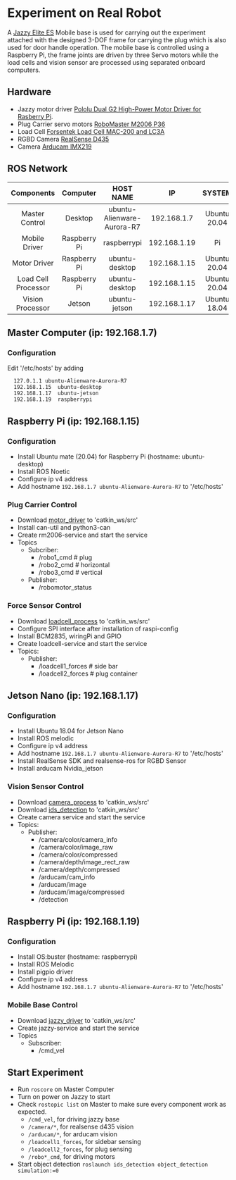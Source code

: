 # Experiment on Real Robot

A [Jazzy Elite ES](https://www.pridemobility.com/jazzy-power-chairs/jazzy-elite-es/) Mobile base is used for carrying out the experiment attached with the designed 3-DOF frame for carrying the plug which is also used for door handle operation. The mobile base is controlled using a Raspberry Pi, the frame joints are driven by three Servo motors while the load cells and vision sensor are processed using separated onboard computers.  

## Hardware
- Jazzy motor driver [Pololu Dual G2 High-Power Motor Driver for Rasberry Pi](https://www.pololu.com/product/3754).
- Plug Carrier servo motors [RoboMaster M2006 P36](https://www.robomaster.com/zh-CN/products/components/general/M2006)
- Load Cell [Forsentek Load Cell MAC-200 and LC3A](http://www.forsentek.com/down/multi_axis_load_cell_MAC.pdf)
- RGBD Camera [RealSense D435](https://www.intelrealsense.com/depth-camera-d435/)
- Camera [Arducam IMX219](https://www.arducam.com/product/arducam-imx219-auto-focus-camera-module-drop-in-replacement-for-raspberry-pi-v2-and-nvidia-jetson-nano-camera/)

## ROS Network
|Components|Computer|HOST NAME|IP|SYSTEM|ROS|Is Master|
|:---:|:---:|:---:|:---:|:---:|:---:|:---:|
|Master Control|Desktop|ubuntu-Alienware-Aurora-R7|192.168.1.7|Ubuntu 20.04|Noetic|YES|
|Mobile Driver|Raspberry Pi|raspberrypi|192.168.1.19|Pi|Melodic|No|
|Motor Driver|Raspberry Pi|ubuntu-desktop|192.168.1.15|Ubuntu 20.04|Noetic|No|
|Load Cell Processor|Raspberry Pi|ubuntu-desktop|192.168.1.15|Ubuntu 20.04|Noetic|No|
|Vision Processor|Jetson|ubuntu-jetson|192.168.1.17|Ubuntu 18.04|Melodic|No|

## Master Computer (ip: 192.168.1.7)
### Configuration
Edit '/etc/hosts' by adding
```
  127.0.1.1	ubuntu-Alienware-Aurora-R7
  192.168.1.15  ubuntu-desktop
  192.168.1.17	ubuntu-jetson
  192.168.1.19	raspberrypi
```

## Raspberry Pi (ip: 192.168.1.15)
### Configuration
- Install Ubuntu mate (20.04) for Raspberry Pi (hostname: ubuntu-desktop)
- Install ROS Noetic
- Configure ip v4 address
- Add hostname ```192.168.1.7 ubuntu-Alienware-Aurora-R7``` to '/etc/hosts'

### Plug Carrier Control
- Download [motor_driver](https://github.com/suneric/motor_driver) to 'catkin_ws/src'
- Install can-util and python3-can
- Create rm2006-service and start the service
- Topics
  - Subcriber:
    - /robo1_cmd # plug
    - /robo2_cmd # horizontal
    - /robo3_cmd # vertical
  - Publisher:
    - /robomotor_status

### Force Sensor Control
- Download [loadcell_process](https://github.com/suneric/loadcell_process) to 'catkin_ws/src'
- Configure SPI interface after installation of raspi-config
- Install BCM2835, wiringPi and GPIO
- Create loadcell-service and start the service
- Topics:
  - Publisher:
    - /loadcell1_forces # side bar
    - /loadcell2_forces # plug container

## Jetson Nano (ip: 192.168.1.17)
### Configuration
- Install Ubuntu 18.04 for Jetson Nano
- Install ROS melodic
- Configure ip v4 address
- Add hostname ```192.168.1.7 ubuntu-Alienware-Aurora-R7``` to '/etc/hosts'
- Install RealSense SDK and realsense-ros for RGBD Sensor
- Install arducam Nvidia_jetson

### Vision Sensor Control
- Download [camera_process](https://github.com/suneric/camera_process) to 'catkin_ws/src'
- Download [ids_detection](https://github.com/suneric/indoor_service/tree/main/ids_detection) to 'catkin_ws/src'
- Create camera service and start the service
- Topics:
  - Publisher:
    - /camera/color/camera_info
    - /camera/color/image_raw
    - /camera/color/compressed
    - /camera/depth/image_rect_raw
    - /camera/depth/compressed
    - /arducam/cam_info
    - /arducam/image
    - /arducam/image/compressed
    - /detection

## Raspberry Pi (ip: 192.168.1.19)
### Configuration
- Install OS:buster (hostname: raspberrypi)
- Install ROS Melodic
- Install pigpio driver
- Configure ip v4 address
- Add hostname ```192.168.1.7 ubuntu-Alienware-Aurora-R7``` to '/etc/hosts'

### Mobile Base Control
- Download [jazzy_driver](https://github.com/suneric/jazzy_driver) to 'catkin_ws/src'
- Create jazzy-service and start the service
- Topics
  - Subscriber:
    - /cmd_vel

## Start Experiment
- Run ```roscore``` on Master Computer
- Turn on power on Jazzy to start
- Check ```rostopic list``` on Master to make sure every component work as expected.
  - ```/cmd_vel```, for driving jazzy base
  - ```/camera/*```, for realsense d435 vision
  - ```/arducam/*```, for arducam vision
  - ```/loadcell1_forces```, for sidebar sensing
  - ```/loadcell2_forces```, for plug sensing
  - ```/robo*_cmd```, for driving motors
- Start object detection ```roslaunch ids_detection object_detection simulation:=0```
 
